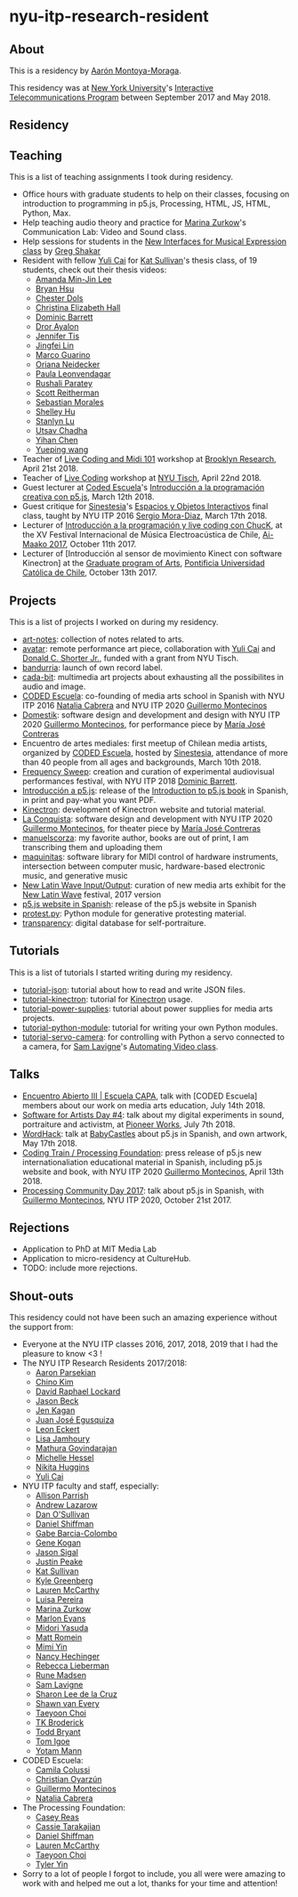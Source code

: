 # nyu-itp-research-resident

## About

This is a residency by [Aarón Montoya-Moraga](http://montoyamoraga.io/).

This residency was at [New York University](https://www.nyu.edu/)'s [Interactive Telecommunications Program](https://tisch.nyu.edu/itp) between September 2017 and May 2018.

## Residency

## Teaching

This is a list of teaching assignments I took during residency.

* Office hours with graduate students to help on their classes, focusing on introduction to programming in p5.js, Processing, HTML, JS, HTML, Python, Max.
* Help teaching audio theory and practice for [Marina Zurkow](http://www.o-matic.com/)'s Communication Lab: Video and Sound class.
* Help sessions for students in the [New Interfaces for Musical Expression class](https://itp.nyu.edu/nime/) by [Greg Shakar](https://itp.nyu.edu/itp/people/people.php?id=1192&group=All)
* Resident with fellow [Yuli Cai](http://www.caiyuli.com/) for [Kat Sullivan](http://katsully.com/)'s thesis class, of 19 students, check out their thesis videos:
  * [Amanda Min-Jin Lee](https://vimeo.com/269184766)
  * [Bryan Hsu](https://vimeo.com/269185366)
  * [Chester Dols](https://vimeo.com/269185609)
  * [Christina Elizabeth Hall](https://vimeo.com/269185529)
  * [Dominic Barrett](https://vimeo.com/269185701)
  * [Dror Ayalon](https://vimeo.com/269194284)
  * [Jennifer Tis](https://vimeo.com/269194560)
  * [Jingfei Lin](https://vimeo.com/269194683)
  * [Marco Guarino](https://vimeo.com/259014282)
  * [Oriana Neidecker](https://vimeo.com/269195134)
  * [Paula Leonvendagar](https://vimeo.com/269195199)
  * [Rushali Paratey](https://vimeo.com/269195287)
  * [Scott Reitherman](https://vimeo.com/269195580)
  * [Sebastian Morales](https://vimeo.com/269195353)
  * [Shelley Hu](https://vimeo.com/269195779)
  * [Stanlyn Lu](https://vimeo.com/269196156)
  * [Utsav Chadha](https://vimeo.com/269195723)
  * [Yihan Chen](https://vimeo.com/269196064)
  * [Yueping wang](https://vimeo.com/269196197)
* Teacher of [Live Coding and Midi 101](https://brooklynresearch.org/archive/#Live_coding_and_MIDI_101(1)) workshop at [Brooklyn Research](https://brooklynresearch.org/), April 21st 2018.
* Teacher of [Live Coding](https://github.com/montoyamoraga/workshop-live-coding) workshop at [NYU Tisch](https://tisch.nyu.edu/), April 22nd 2018.
* Guest lecturer at [Coded Escuela](http://codedescuela.cl/)'s  [Introducción a la programación creativa con p5.js](https://github.com/guillemontecinos/programacion_creativa_p5js), March 12th 2018.
* Guest critique for [Sinestesia](http://sinestesia.cc/)'s [Espacios y Objetos Interactivos](http://www.sinestesia.cc/portfolio/espacios-interactivos) final class, taught by NYU ITP 2016 [Sergio Mora-Diaz](http://www.sergiomoradiaz.com/), March 17th 2018.
* Lecturer of [Introducción a la programación y live coding con ChucK](http://ccesantiago.cl/musica/lab-escucha-creativa-homenaje-jose-vicente-asuar), at the XV Festival Internacional de Música Electroacústica de Chile, [Ai-Maako 2017](https://pueblonuevo.cl/eventos/aimaako-2017/), October 11th 2017.
* Lecturer of [Introducción al sensor de movimiento Kinect con software Kinectron] at the [Graduate program of Arts](http://artes.uc.cl/postgrado-artes), [Pontificia Universidad Católica de Chile](http://www.uc.cl/), October 13th 2017.

## Projects

This is a list of projects I worked on during my residency.

* [art-notes](https://github.com/montoyamoraga/art-notes): collection of notes related to arts.
* [avatar](https://www.youtube.com/watch?v=8VrL_cz69gc): remote performance art piece, collaboration with [Yuli Cai](http://www.caiyuli.com/) and [Donald C. Shorter Jr.](https://www.donaldcshorterjr.com/), funded with a grant from NYU Tisch.
* [bandurria](https://bandurria.io/): launch of own record label.
* [cada-bit](https://github.com/cada-bit):  multimedia art projects about exhausting all the possibilites in audio and image.
* [CODED Escuela](http://codedescuela.cl/): co-founding of media arts school in Spanish with NYU ITP 2016 [Natalia Cabrera](http://www.nataliacabrera.com/) and NYU ITP 2020 [Guillermo Montecinos](http://guillemontecinos.cl/)
* [Domestik](https://github.com/montoyamoraga/domestik): software design and development and design with NYU ITP 2020 [Guillermo Montecinos](http://guillemontecinos.cl/), for performance piece by [María José Contreras](http://www.mariajosecontreras.com/)
* Encuentro de artes mediales: first meetup of Chilean media artists, organized by [CODED Escuela](http://codedescuela.cl/), hosted by [Sinestesia](http://www.sinestesia.cc/), attendance of more than 40 people from all ages and backgrounds, March 10th 2018.
* [Frequency Sweep](http://frequencysweep.com/): creation and curation of experimental audiovisual performances festival, with NYU ITP 2018 [Dominic Barrett](http://www.dominicbarrett.com/).
* [Introducción a p5.js](https://processingfoundation.press/): release of the [Introduction to p5.js book](https://p5js.org/books/) in Spanish, in print and pay-what you want PDF.
* [Kinectron](https://kinectron.github.io/): development of Kinectron website and tutorial material.
* [La Conquista](http://www.gam.cl/teatro/laconquista/): software design and development with NYU ITP 2020 [Guillermo Montecinos](http://guillemontecinos.cl/), for theater piece by [María José Contreras](http://www.mariajosecontreras.com/)
* [manuelscorza](https://github.com/montoyamoraga/manuelscorza): my favorite author, books are out of print, I am transcribing them and uploading them
* [maquinitas](https://github.com/maquinitas): software library for MIDI control of hardware instruments, intersection between computer music,  hardware-based electronic music, and generative music
* [New Latin Wave Input/Output](https://github.com/montoyamoraga/new-latin-wave): curation of new media arts exhibit for the [New Latin Wave](https://newlatinwave.com/) festival, 2017 version
* [p5.js website in Spanish](https://p5js.org/es/): release of the p5.js website in Spanish
* [protest.py](https://github.com/montoyamoraga/protestpy): Python module for generative protesting material.
* [transparency](http://montoyamoraga.io/transparency/): digital database for self-portraiture.

## Tutorials

This is a list of tutorials I started writing during my residency.

* [tutorial-json](https://github.com/montoyamoraga/tutorial-json): tutorial about how to read and write JSON files.
* [tutorial-kinectron](https://github.com/montoyamoraga/tutorial-kinectron): tutorial for [Kinectron](https://kinectron.github.io/) usage.
* [tutorial-power-supplies](https://github.com/montoyamoraga/tutorial-power-supplies): tutorial about power supplies for media arts projects.
* [tutorial-python-module](https://github.com/montoyamoraga/tutorial-python-module): tutorial for writing your own Python modules.
* [tutorial-servo-camera](https://github.com/montoyamoraga/tutorial-servo-camera): for controlling with Python a servo connected to a camera, for [Sam Lavigne](http://lav.io/)'s [Automating Video  class](https://github.com/antiboredom/automating-video-itp).

## Talks

* [Encuentro Abierto III | Escuela CAPA](https://www.facebook.com/events/696812513996294/), talk with [CODED Escuela] members about our work on media arts education, July 14th 2018.
* [Software for Artists Day #4](https://pioneerworks.org/programs/software-for-artists-day-4/): talk about my digital experiments in sound, portraiture and activistm, at [Pioneer Works](https://pioneerworks.org/), July 7th 2018.
* [WordHack](https://www.facebook.com/events/148845942635987/): talk at [BabyCastles](https://babycastles.com/) about p5.js in Spanish, and own artwork, May 17th 2018.
* [Coding Train / Processing Foundation](https://www.youtube.com/watch?v=_ePnvWDcV3Y): press release of p5.js new internationaliation educational material in Spanish, including p5.js website and book, with NYU ITP 2020 [Guillermo Montecinos](http://guillemontecinos.cl/), April 13th 2018.
* [Processing Community Day 2017](https://www.youtube.com/watch?v=Ix5RTKRJW0A): talk about p5.js in Spanish, with [Guillermo Montecinos](http://guillemontecinos.cl/), NYU ITP 2020, October 21st 2017.

## Rejections

* Application to PhD at MIT Media Lab
* Application to micro-residency at CultureHub.
* TODO: include more rejections.

## Shout-outs

This residency could not have been such an amazing experience without the support from:

* Everyone at the NYU ITP classes 2016, 2017, 2018, 2019 that I had the pleasure to know <3 !
* The NYU ITP Research Residents 2017/2018:
  * [Aaron Parsekian](http://www.aaronparsekian.com/)
  * [Chino Kim](http://chino.kim/)
  * [Davíd Raphael Lockard](http://davidlockard.net/)
  * [Jason Beck](https://tisch.nyu.edu/itp/itp-people/alumni/Residents/2017-2018/jason-beck)
  * [Jen Kagan](http://www.jennnkagan.com/)
  * [Juan José Egusquiza](https://www.jegusquizaf.com/)
  * [Leon Eckert](http://leoneckert.com/)
  * [Lisa Jamhoury](http://lisajamhoury.com/)
  * [Mathura Govindarajan](https://mathuramg.com/)
  * [Michelle Hessel](https://www.michellehessel.com/)
  * [Nikita Huggins](http://www.nikitahuggins.com/)
  * [Yuli Cai](http://www.caiyuli.com/)
* NYU ITP faculty and staff, especially:
  * [Allison Parrish](https://www.decontextualize.com/)
  * [Andrew Lazarow](https://www.andrewlazarow.com/)
  * [Dan O'Sullivan](https://tisch.nyu.edu/about/directory/itp/95379870)
  * [Daniel Shiffman](https://shiffman.net/)
  * [Gabe Barcia-Colombo](https://www.gabebc.com/)
  * [Gene Kogan](http://genekogan.com/)
  * [Jason Sigal](http://www.jasonsigal.cc/)
  * [Justin Peake](https://justinpeake.com/)
  * [Kat Sullivan](http://katsully.com/)
  * [Kyle Greenberg](https://tisch.nyu.edu/itp/itp-people/alumni/Residents/2016-2017/kyle-greenberg)
  * [Lauren McCarthy](http://lauren-mccarthy.com/)
  * [Luisa Pereira](http://www.luisapereira.net/)
  * [Marina Zurkow](http://www.o-matic.com/)
  * [Marlon Evans](https://tisch.nyu.edu/about/directory/itp/103724202)
  * [Midori Yasuda](https://tisch.nyu.edu/about/directory/itp/103999048)
  * [Matt Romein](https://matt-romein.com/)
  * [Mimi Yin](https://tisch.nyu.edu/about/directory/itp/717437654)
  * [Nancy Hechinger](https://tisch.nyu.edu/about/directory/itp/104734430)
  * [Rebecca Lieberman](https://www.rebeccalieberman.com/)
  * [Rune Madsen](https://runemadsen.com/)
  * [Sam Lavigne](http://lav.io/)
  * [Sharon Lee de la Cruz](http://unoseistres.com/)
  * [Shawn van Every](https://tisch.nyu.edu/about/directory/itp/1838206356)
  * [Taeyoon Choi](http://taeyoonchoi.com/)
  * [TK Broderick](https://yourfriendtk.com/)
  * [Todd Bryant](http://toddjbryant.com/)
  * [Tom Igoe](https://tigoe.com/)
  * [Yotam Mann](https://yotammann.info/)
* CODED Escuela:
  * [Camila Colussi](https://www.camilacolussi.com/)
  * [Christian Oyarzún](http://error404.cl/)
  * [Guillermo Montecinos](http://guillemontecinos.cl/)
  * [Natalia Cabrera](http://www.nataliacabrera.com/)
* The Processing Foundation:
  * [Casey Reas](http://caesuras.net/)
  * [Cassie Tarakajian](https://cassietarakajian.com/)
  * [Daniel Shiffman](https://shiffman.net/)
  * [Lauren McCarthy](http://lauren-mccarthy.com/)
  * [Taeyoon Choi](http://taeyoonchoi.com/)
  * [Tyler Yin](https://tyleryin.co/)
* Sorry to a lot of people I forgot to include, you all were were amazing to work with and helped me out a lot, thanks for your time and attention!
